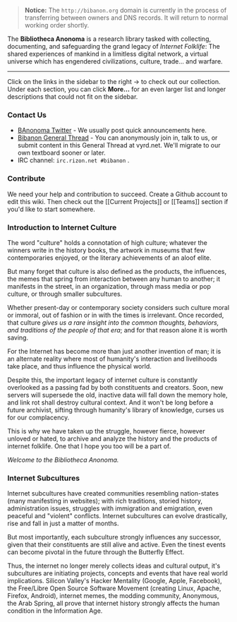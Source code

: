 > **Notice:** The `http://bibanon.org` domain is currently in the process of transferring between owners and DNS records. It will return to normal working order shortly.

The **Bibliotheca Anonoma** is a research library tasked with collecting, documenting, and safeguarding the grand legacy of *Internet Folklife*: The shared experiences of mankind in a limitless digital network, a virtual universe which has engendered civilizations, culture, trade... and warfare.

---

Click on the links in the sidebar to the right -> to check out our collection. Under each section, you can click **More...** for an even larger list and longer descriptions that could not fit on the sidebar.

### Contact Us

* [BAnonoma Twitter](https://twitter.com/BAnonoma) - We usually post quick announcements here.
* [Bibanon General Thread](http://tb.vyrd.net/net/res/46.html#46) - You can anonymously join in, talk to us, or submit content in this General Thread at vyrd.net. We'll migrate to our own textboard sooner or later.
* IRC channel: `irc.rizon.net #bibanon` .

### Contribute

We need your help and contribution to succeed. Create a Github account to edit this wiki. Then check out the [[Current Projects]] or [[Teams]] section if you'd like to start somewhere.

### Introduction to Internet Culture

The word "culture" holds a connotation of high culture; whatever the winners write in the history books, the artwork in museums that few contemporaries enjoyed, or the literary achievements of an aloof elite. 

But many forget that culture is also defined as the products, the influences, the memes that spring from interaction between any human to another; it manifests in the street, in an organization, through mass media or pop culture, or through smaller subcultures. 

Whether present-day or contemporary society considers such culture moral or immoral, out of fashion or in with the times is irrelevant. Once recorded, that culture *gives us a rare insight into the common thoughts, behaviors, and traditions of the people of that era*; and for that reason alone it is worth saving. 

For the Internet has become more than just another invention of man; it is an alternate reality where most of humanity's interaction and livelihoods take place, and thus influence the physical world. 

Despite this, the important legacy of internet culture is constantly overlooked as a passing fad by both constituents and creators. Soon, new servers will supersede the old, inactive data will fall down the memory hole, and link rot shall destroy cultural context. And it won't be long before a future archivist, sifting through humanity's library of knowledge, curses us for our complacency. 

This is why we have taken up the struggle, however fierce, however unloved or hated, to archive and analyze the history and the products of internet folklife. One that I hope you too will be a part of. 

*Welcome to the Bibliotheca Anonoma.*

### Internet Subcultures

Internet subcultures have created communities resembling nation-states (many manifesting in websites); with rich traditions, storied history, administration issues, struggles with immigration and emigration, even peaceful and "violent" conflicts. Internet subcultures can evolve drastically, rise and fall in just a matter of months. 

But most importantly, each subculture strongly influences any successor, given that their constituents are still alive and active. Even the tinest events can become pivotal in the future through the Butterfly Effect.

Thus, the internet no longer merely collects ideas and cultural output, it's subcultures are initiating projects, concepts and events that have real world implications. Silicon Valley's Hacker Mentality (Google, Apple, Facebook), the Free/Libre Open Source Software Movement (creating Linux, Apache, Firefox, Android), internet memes, the modding community, Anonymous, the Arab Spring, all prove that internet history strongly affects the human condition in the Information Age.
